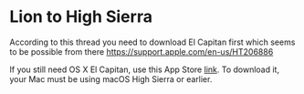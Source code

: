 # Lion to High Sierra

According to this thread you need to download El Capitan first
which seems to be possible from there https://support.apple.com/en-us/HT206886

If you still need OS X El Capitan, use this App Store [link](https://itunes.apple.com/app/os-x-el-capitan/id1147835434?ls=1&mt=12).
To download it, your Mac must be using macOS High Sierra or earlier.
